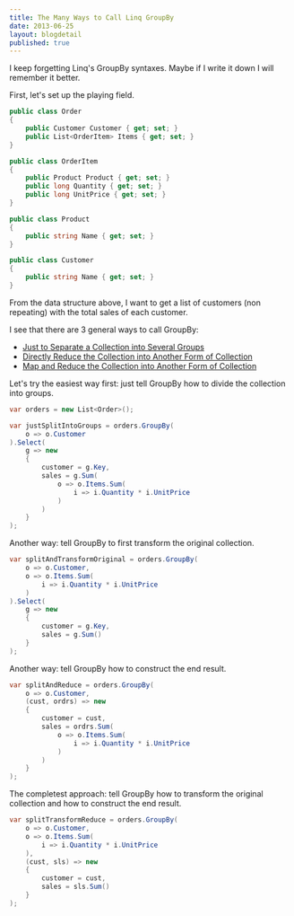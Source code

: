 ```yaml
---
title: The Many Ways to Call Linq GroupBy
date: 2013-06-25
layout: blogdetail
published: true
---
```


I keep forgetting Linq's GroupBy syntaxes. Maybe if I write it down I will remember it better.

First, let's set up the playing field.

```c#
public class Order
{
    public Customer Customer { get; set; }
    public List<OrderItem> Items { get; set; }
}

public class OrderItem
{
    public Product Product { get; set; }
    public long Quantity { get; set; }
    public long UnitPrice { get; set; }
}

public class Product
{
    public string Name { get; set; }
}

public class Customer
{
    public string Name { get; set; }
}
```

From the data structure above, I want to get a list of customers (non repeating) with the total sales of each customer.

I see that there are 3 general ways to call GroupBy:

* [Just to Separate a Collection into Several Groups](http://msdn.microsoft.com/en-us/library/bb534304.aspx)
* [Directly Reduce the Collection into Another Form of Collection](http://msdn.microsoft.com/en-us/library/bb549393.aspx)
* [Map and Reduce the Collection into Another Form of Collection](http://msdn.microsoft.com/en-us/library/bb534493.aspx)

Let's try the easiest way first: just tell GroupBy how to divide the collection into groups.

```c#
var orders = new List<Order>();

var justSplitIntoGroups = orders.GroupBy(
    o => o.Customer
).Select(
    g => new
    {
        customer = g.Key,
        sales = g.Sum(
            o => o.Items.Sum(
                i => i.Quantity * i.UnitPrice
            )
        )
    }
);
```

Another way: tell GroupBy to first transform the original collection.

```c#
var splitAndTransformOriginal = orders.GroupBy(
    o => o.Customer,
    o => o.Items.Sum(
        i => i.Quantity * i.UnitPrice
    )
).Select(
    g => new
    {
        customer = g.Key,
        sales = g.Sum()
    }
);
```

Another way: tell GroupBy how to construct the end result.

```c#
var splitAndReduce = orders.GroupBy(
    o => o.Customer,
    (cust, ordrs) => new
    {
        customer = cust,
        sales = ordrs.Sum(
            o => o.Items.Sum(
                i => i.Quantity * i.UnitPrice
            )
        )
    }
);
```

The completest approach: tell GroupBy how to transform the original collection and how to construct the end result.

```c#
var splitTransformReduce = orders.GroupBy(
    o => o.Customer,
    o => o.Items.Sum(
        i => i.Quantity * i.UnitPrice
    ),
    (cust, sls) => new
    {
        customer = cust,
        sales = sls.Sum()
    }
);
```

